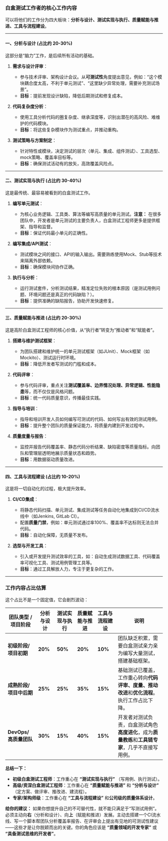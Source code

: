 ### 白盒测试工作者的核心工作内容

可以将他们的工作分为四大板块：**分析与设计、测试实现与执行、质量赋能与推进、工具与流程建设**。

---

#### 一、分析与设计 (占比约 20-30%)

这部分是“脑力”工作，是后续所有活动的基础。

1.  **需求与设计评审**：
    *   参与技术评审、架构设计会议。从**可测试性**角度提出意见，例如：“这个模块耦合度太高，不利于单元测试”、“这里缺少异常处理，需要补充测试场景”。
    *   **目标**：提前发现设计缺陷，降低后期测试和修复成本。

2.  **代码复杂度分析**：
    *   使用工具分析代码的圈复杂度、继承深度等，识别出潜在的高风险、难维护的代码模块。
    *   **目标**：将这些复杂模块作为测试重点，并推动重构。

3.  **测试策略与方案制定**：
    *   针对特性或模块，决定测试的层次（单元、集成、组件测试）、工具选型、mock策略、覆盖率目标等。
    *   **目标**：确保测试活动有的放矢，高效覆盖风险点。

---

#### 二、测试实现与执行 (占比约 30-40%)

这是最传统、最容易被看到的白盒测试工作。

1.  **编写单元测试**：
    *   为核心业务逻辑、工具类、算法等编写高质量的单元测试。**注意：** 在很多团队中，开发者是单元测试的主要负责人，白盒测试工程师更多是提供框架、指导和监督。
    *   **目标**：保证代码最小单元的正确性。

2.  **编写集成/API测试**：
    *   测试模块之间的接口、API的输入输出。需要熟练使用Mock、Stub等技术来隔离外部依赖。
    *   **目标**：确保模块间协作正确。

3.  **执行与分析**：
    *   运行测试套件，分析测试结果，精准定位失败的根本原因（是测试用例问题、环境问题还是真正的代码缺陷？）。
    *   **目标**：提供准确的缺陷报告，协助开发快速修复。

---

#### 三、质量赋能与推进 (占比约 20-30%)

这是高阶白盒测试工程师的核心价值，从“执行者”转变为“推动者”和“赋能者”。

1.  **搭建与维护测试框架**：
    *   为团队搭建和维护统一的单元测试框架（如JUnit）、Mock框架（如Mockito）、测试运行时环境。
    *   **目标**：降低开发者写测试的门槛和成本。

2.  **代码评审**：
    *   参与代码评审，重点关注**测试覆盖率、边界情况处理、异常逻辑、性能隐患**等，而不仅仅是风格问题。
    *   **目标**：统一代码质量意识，传播最佳实践。

3.  **指导与培训**：
    *   指导和培训开发人员如何编写可测试的代码、如何写出有效的测试用例。
    *   **目标**：提升整个团队的质量保证能力，将质量内建到开发过程中。

4.  **质量度量与报告**：
    *   监控并报告代码覆盖率、静态代码分析结果、缺陷密度等质量指标。向团队和管理层透明地展示质量状态和趋势。
    *   **目标**：用数据驱动质量改进。

---

#### 四、工具与流程建设 (占比约 10-20%)

这是将一切自动化的过程，极大提升效率。

1.  **CI/CD集成**：
    *   将静态代码扫描、单元测试、集成测试等任务自动化地集成到CI/CD流水线中（如Jenkins, GitLab CI）。
    *   配置**质量门禁**，例如：单元测试通过率100%、覆盖率不达标则无法合并代码。
    *   **目标**：自动化保障，无质量不发布。

2.  **选型与开发工具**：
    *   引入或开发提升测试效率的工具，如：自动生成测试数据工具、代码覆盖率可视化工具、测试用例管理工具等。
    *   **目标**：通过工具解放人力，专注于更复杂的工作。

---

### 工作内容占比估算

这个占比不是一个固定值，它会剧烈波动：

| 团队类型 / 项目阶段     | 分析与设计 | 测试实现与执行 | 质量赋能与推进 | 工具与流程建设 | 说明                                                         |
|------------------------|------------|----------------|----------------|----------------|--------------------------------------------------------------|
| ​**初级阶段/项目初期**   | ​**20%**    | ​**50%**        | ​**20%**        | ​**10%**        | 团队缺乏积累，需要白盒测试亲力亲为编写大量测试，搭建基础框架。 |
| ​**成熟阶段/项目中后期** | ​**25%**    | ​**25%**        | ​**35%**        | ​**15%**        | 基础测试已覆盖，工作重心转向**代码评审、度量、推动改进**和**优化流程**。执行工作占比下降。 |
| ​**DevOps/高质量团队**   | ​**30%**    | ​**15%**        | ​**40%**        | ​**15%**        | 开发者对测试负责，白盒测试角色**高度进化**，成为**质量教练**和**工具链专家**，几乎不直接写用例。 |

**总结一下：**

*   **初级白盒测试工程师**：工作重心在 **“测试实现与执行”** （写用例、执行测试）。
*   **高级/资深白盒测试工程师**：工作重心在 **“质量赋能与推进”** 和 **“分析与设计”** （定方案、做评审、推改进、建流程）。
*   **专家/架构师级**：工作重心在 **“工具与流程建设”** 和**公司级的质量体系设计**。

**给你的建议：**
如果你想提升自己的不可替代性，就不能只满足于“写测试用例”。必须主动向**右**（分析和设计）、向**上**（赋能和推进）发展。主动去搭建一个CI流水线、写一个脚本帮团队分析覆盖率报告、在评审会上提出有见地的可测试性建议——这些才是让你脱颖而出的关键。你的角色应该是 **“质量领域的开发专家”** 或 **“具备测试思维的开发者”**。